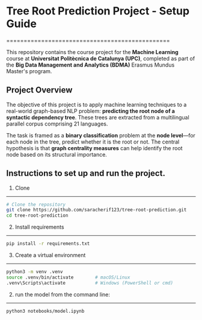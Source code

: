 # Tree Root Prediction Project - Setup Guide
===============================================

This repository contains the course project for the **Machine Learning** course at **Universitat Politècnica de Catalunya (UPC)**, completed as part of the **Big Data Management and Analytics (BDMA)** Erasmus Mundus Master's program.

## Project Overview

The objective of this project is to apply machine learning techniques to a real-world graph-based NLP problem: **predicting the root node of a syntactic dependency tree**. These trees are extracted from a multilingual parallel corpus comprising 21 languages.

The task is framed as a **binary classification** problem at the **node level**—for each node in the tree, predict whether it is the root or not. The central hypothesis is that **graph centrality measures** can help identify the root node based on its structural importance.

## Instructions to set up and run the project.

1. Clone 
------------------------------
```bash
# Clone the repository
git clone https://github.com/saracherif123/tree-root-prediction.git
cd tree-root-prediction
```

2. Install requirements
------------------------------
```bash
pip install -r requirements.txt
```

3. Create a virtual environment
------------------------------
```bash
python3 -m venv .venv
source .venv/bin/activate        # macOS/Linux
.venv\Scripts\activate           # Windows (PowerShell or cmd)
```

2. run the model from the command line:
------------------------------
```bash
python3 notebooks/model.ipynb
```
